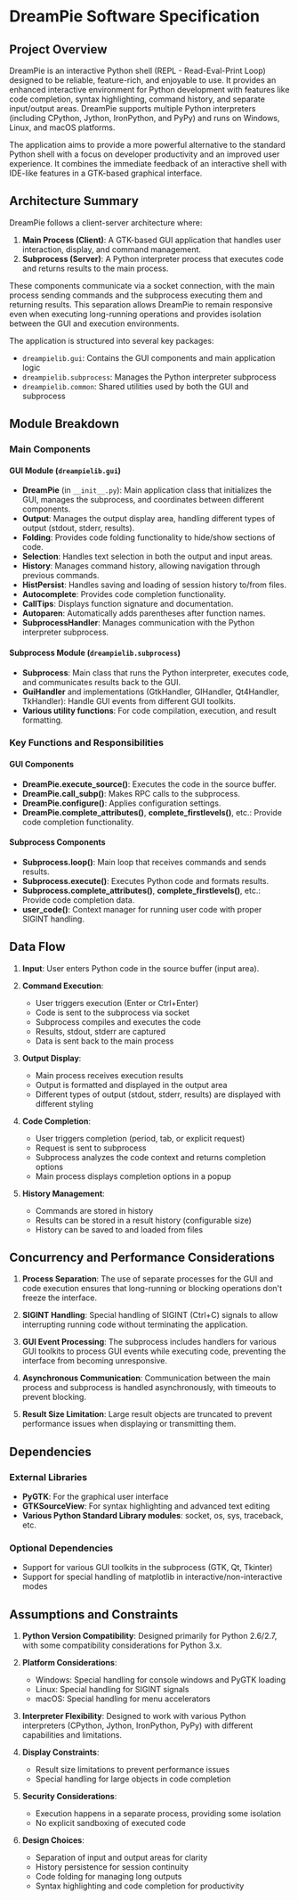 # DreamPie Software Specification

## Project Overview

DreamPie is an interactive Python shell (REPL - Read-Eval-Print Loop) designed to be reliable, feature-rich, and enjoyable to use. It provides an enhanced interactive environment for Python development with features like code completion, syntax highlighting, command history, and separate input/output areas. DreamPie supports multiple Python interpreters (including CPython, Jython, IronPython, and PyPy) and runs on Windows, Linux, and macOS platforms.

The application aims to provide a more powerful alternative to the standard Python shell with a focus on developer productivity and an improved user experience. It combines the immediate feedback of an interactive shell with IDE-like features in a GTK-based graphical interface.

## Architecture Summary

DreamPie follows a client-server architecture where:

1. **Main Process (Client)**: A GTK-based GUI application that handles user interaction, display, and command management.
2. **Subprocess (Server)**: A Python interpreter process that executes code and returns results to the main process.

These components communicate via a socket connection, with the main process sending commands and the subprocess executing them and returning results. This separation allows DreamPie to remain responsive even when executing long-running operations and provides isolation between the GUI and execution environments.

The application is structured into several key packages:
- `dreampielib.gui`: Contains the GUI components and main application logic
- `dreampielib.subprocess`: Manages the Python interpreter subprocess
- `dreampielib.common`: Shared utilities used by both the GUI and subprocess

## Module Breakdown

### Main Components

#### GUI Module (`dreampielib.gui`)
- **DreamPie** (in `__init__.py`): Main application class that initializes the GUI, manages the subprocess, and coordinates between different components.
- **Output**: Manages the output display area, handling different types of output (stdout, stderr, results).
- **Folding**: Provides code folding functionality to hide/show sections of code.
- **Selection**: Handles text selection in both the output and input areas.
- **History**: Manages command history, allowing navigation through previous commands.
- **HistPersist**: Handles saving and loading of session history to/from files.
- **Autocomplete**: Provides code completion functionality.
- **CallTips**: Displays function signature and documentation.
- **Autoparen**: Automatically adds parentheses after function names.
- **SubprocessHandler**: Manages communication with the Python interpreter subprocess.

#### Subprocess Module (`dreampielib.subprocess`)
- **Subprocess**: Main class that runs the Python interpreter, executes code, and communicates results back to the GUI.
- **GuiHandler** and implementations (GtkHandler, GIHandler, Qt4Handler, TkHandler): Handle GUI events from different GUI toolkits.
- **Various utility functions**: For code compilation, execution, and result formatting.

### Key Functions and Responsibilities

#### GUI Components
- **DreamPie.execute_source()**: Executes the code in the source buffer.
- **DreamPie.call_subp()**: Makes RPC calls to the subprocess.
- **DreamPie.configure()**: Applies configuration settings.
- **DreamPie.complete_attributes()**, **complete_firstlevels()**, etc.: Provide code completion functionality.

#### Subprocess Components
- **Subprocess.loop()**: Main loop that receives commands and sends results.
- **Subprocess.execute()**: Executes Python code and formats results.
- **Subprocess.complete_attributes()**, **complete_firstlevels()**, etc.: Provide code completion data.
- **user_code()**: Context manager for running user code with proper SIGINT handling.

## Data Flow

1. **Input**: User enters Python code in the source buffer (input area).
2. **Command Execution**:
   - User triggers execution (Enter or Ctrl+Enter)
   - Code is sent to the subprocess via socket
   - Subprocess compiles and executes the code
   - Results, stdout, stderr are captured
   - Data is sent back to the main process

3. **Output Display**:
   - Main process receives execution results
   - Output is formatted and displayed in the output area
   - Different types of output (stdout, stderr, results) are displayed with different styling

4. **Code Completion**:
   - User triggers completion (period, tab, or explicit request)
   - Request is sent to subprocess
   - Subprocess analyzes the code context and returns completion options
   - Main process displays completion options in a popup

5. **History Management**:
   - Commands are stored in history
   - Results can be stored in a result history (configurable size)
   - History can be saved to and loaded from files

## Concurrency and Performance Considerations

1. **Process Separation**: The use of separate processes for the GUI and code execution ensures that long-running or blocking operations don't freeze the interface.

2. **SIGINT Handling**: Special handling of SIGINT (Ctrl+C) signals to allow interrupting running code without terminating the application.

3. **GUI Event Processing**: The subprocess includes handlers for various GUI toolkits to process GUI events while executing code, preventing the interface from becoming unresponsive.

4. **Asynchronous Communication**: Communication between the main process and subprocess is handled asynchronously, with timeouts to prevent blocking.

5. **Result Size Limitation**: Large result objects are truncated to prevent performance issues when displaying or transmitting them.

## Dependencies

### External Libraries
- **PyGTK**: For the graphical user interface
- **GTKSourceView**: For syntax highlighting and advanced text editing
- **Various Python Standard Library modules**: socket, os, sys, traceback, etc.

### Optional Dependencies
- Support for various GUI toolkits in the subprocess (GTK, Qt, Tkinter)
- Support for special handling of matplotlib in interactive/non-interactive modes

## Assumptions and Constraints

1. **Python Version Compatibility**: Designed primarily for Python 2.6/2.7, with some compatibility considerations for Python 3.x.

2. **Platform Considerations**:
   - Windows: Special handling for console windows and PyGTK loading
   - Linux: Special handling for SIGINT signals
   - macOS: Special handling for menu accelerators

3. **Interpreter Flexibility**: Designed to work with various Python interpreters (CPython, Jython, IronPython, PyPy) with different capabilities and limitations.

4. **Display Constraints**:
   - Result size limitations to prevent performance issues
   - Special handling for large objects in code completion

5. **Security Considerations**:
   - Execution happens in a separate process, providing some isolation
   - No explicit sandboxing of executed code

6. **Design Choices**:
   - Separation of input and output areas for clarity
   - History persistence for session continuity
   - Code folding for managing long outputs
   - Syntax highlighting and code completion for productivity
